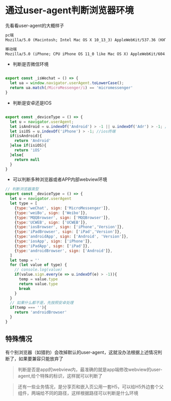 
# 通过user-agent判断浏览器环境

先看看user-agent的大概样子
```html
pc端
Mozilla/5.0 (Macintosh; Intel Mac OS X 10_13_3) AppleWebKit/537.36 (KHTML, like Gecko) Chrome/67.0.3396.99 Safari/537.36

移动端
Mozilla/5.0 (iPhone; CPU iPhone OS 11_0 like Mac OS X) AppleWebKit/604.1.38 (KHTML, like Gecko) Version/11.0 Mobile/15A372 Safari/604.1

```
- 判断是否微信环境
```js

export const _isWechat = () => { 
  let ua = window.navigator.userAgent.toLowerCase(); 
  return ua.match(/MicroMessenger/i) == 'micromessenger'
}
```
- 判断是安卓还是IOS
```js

export const _deviceType = () => {
  let u = navigator.userAgent;
  let isAndroid = u.indexOf('Android') > -1 || u.indexOf('Adr') > -1; //android终端
  let isiOS = u.indexOf('iPhone') > -1; //ios终端
  if(isAndroid){
    return 'Android'
  }else if(isiOS){
    return 'iOS'
  }else{
    return null
  }
}
```


- 可以判断多种浏览器或者APP内部webview环境
```js
// 判断浏览器类型
export const _deviceType = () => {
  let u = navigator.userAgent
  let type = [
    {type:'weChat', sign: ['MicroMessenger']},
    {type:'weiBo', sign: ['Weibo']},
    {type:'MQQBrowser', sign: ['MQQBrowser']},
    {type:'UCWEB', sign: ['UCWEB']},
    {type:'iosBrowser', sign: ['iPhone','Version']},
    {type:'iPadBrowser', sign: ['iPad','Version']},
    {type:'androidApp', sign: ['Android', 'Version']},
    {type:'iosApp', sign: ['iPhone']},
    {type:'iPadApp', sign: ['iPad']},
    {type:'androidBrowser', sign: ['Android']},
  ]
  let temp = ''
  for (let value of type) {
    // console.log(value)
    if(value.sign.every(e => u.indexOf(e) > -1)){
      temp = value.type
      return value.type
      break
    }
  }
  // 如果什么都不是，先按照安卓处理
  if(temp === ''){
    return 'androidBrowser'
  }
}

```

## 特殊情况
有个别浏览器（如猎豹）会改掉默认的user-agent，这就没办法根据上述情况判断了，如果要兼容只能放弃了

> 判断是否是app的webview内，最准确的就是app端修改webview的user-agent,给个特殊的标识，这样就可以判断了

> 还有一些业务情况，是分享页和嵌入页公用一套H5，可以给H5外边套个父组件，两端给不同的路径，这样根据路径可以判断是什么环境
